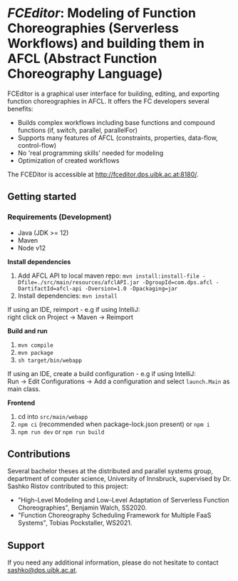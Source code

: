 # *FCEditor*: Modeling of Function Choreographies (Serverless Workflows) and building them in AFCL (Abstract Function Choreography Language)

FCEditor is a graphical user interface for building, editing, and exporting function choreographies in AFCL. It offers the FC developers several benefits:

- Builds complex workflows including base functions and compound functions (if, switch, parallel, parallelFor)
- Supports many features of AFCL (constraints, properties, data-flow, control-flow)
- No 'real programming skills' needed for modeling
- Optimization of created workflows

The FCEDitor is accessible at http://fceditor.dps.uibk.ac.at:8180/.

## Getting started

### Requirements (Development)

* Java (JDK >= 12)
* Maven
* Node v12

**Install dependencies**  
1. Add AFCL API to local maven repo: `mvn install:install-file -Dfile=./src/main/resources/afclAPI.jar -DgroupId=com.dps.afcl -DartifactId=afcl-api -Dversion=1.0 -Dpackaging=jar`
2. Install dependencies: `mvn install`  

If using an IDE, reimport - e.g if using IntelliJ:  
right click on Project -> Maven -> Reimport

**Build and run**
1. `mvn compile`
2. `mvn package`
3. `sh target/bin/webapp`

If using an IDE, create a build configuration - e.g if using IntelliJ:  
Run -> Edit Configurations -> Add a configuration and select ``launch.Main`` as main class.

**Frontend**

1. cd into `src/main/webapp`
2. `npm ci` (recommended when package-lock.json present) or `npm i`
3. `npm run dev` or `npm run build`


## Contributions

Several bachelor theses at the distributed and parallel systems group, department of computer science, University of Innsbruck, supervised by Dr. Sashko Ristov contributed to this project:

- "High-Level Modeling and Low-Level Adaptation of Serverless Function Choreographies", Benjamin Walch, SS2020.
- "Function Choreography Scheduling Framework for Multiple FaaS Systems", Tobias Pockstaller, WS2021.


## Support

If you need any additional information, please do not hesitate to contact sashko@dps.uibk.ac.at.